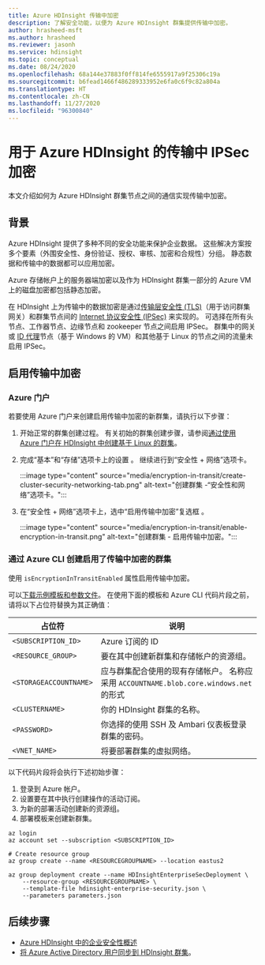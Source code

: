 ```yaml
---
title: Azure HDInsight 传输中加密
description: 了解安全功能，以便为 Azure HDInsight 群集提供传输中加密。
author: hrasheed-msft
ms.author: hrasheed
ms.reviewer: jasonh
ms.service: hdinsight
ms.topic: conceptual
ms.date: 08/24/2020
ms.openlocfilehash: 68a144e37883f0ff814fe6555917a9f25306c19a
ms.sourcegitcommit: b6fead1466f486289333952e6fa0c6f9c82a804a
ms.translationtype: HT
ms.contentlocale: zh-CN
ms.lasthandoff: 11/27/2020
ms.locfileid: "96300840"
---
```

# <a name="ipsec-encryption-in-transit-for-azure-hdinsight"></a>用于 Azure HDInsight 的传输中 IPSec 加密

本文介绍如何为 Azure HDInsight 群集节点之间的通信实现传输中加密。

## <a name="background"></a>背景

Azure HDInsight 提供了多种不同的安全功能来保护企业数据。 这些解决方案按多个要素（外围安全性、身份验证、授权、审核、加密和合规性）分组。 静态数据和传输中的数据都可以应用加密。

Azure 存储帐户上的服务器端加密以及作为 HDInsight 群集一部分的 Azure VM 上的磁盘加密都包括静态加密。

在 HDInsight 上为传输中的数据加密是通过[传输层安全性 (TLS)](../transport-layer-security.md)（用于访问群集网关）和群集节点间的 [Internet 协议安全性 (IPSec)](https://wikipedia.org/wiki/IPsec) 来实现的。 可选择在所有头节点、工作器节点、边缘节点和 zookeeper 节点之间启用 IPSec。 群集中的网关或 [ID 代理](./identity-broker.md)节点（基于 Windows 的 VM）和其他基于 Linux 的节点之间的流量未启用 IPSec。

## <a name="enable-encryption-in-transit"></a>启用传输中加密

### <a name="azure-portal"></a>Azure 门户

若要使用 Azure 门户来创建启用传输中加密的新群集，请执行以下步骤：

1. 开始正常的群集创建过程。 有关初始的群集创建步骤，请参阅[通过使用 Azure 门户在 HDInsight 中创建基于 Linux 的群集](../hdinsight-hadoop-create-linux-clusters-portal.md)。
1. 完成“基本”和“存储”选项卡上的设置 。 继续进行到“安全性 + 网络”选项卡。

    :::image type="content" source="media/encryption-in-transit/create-cluster-security-networking-tab.png" alt-text="创建群集 -“安全性和网络”选项卡。":::

1. 在“安全性 + 网络”选项卡上，选中“启用传输中加密”复选框 。

    :::image type="content" source="media/encryption-in-transit/enable-encryption-in-transit.png" alt-text="创建群集 - 启用传输中加密。":::

### <a name="create-a-cluster-with-encryption-in-transit-enabled-through-the-azure-cli"></a>通过 Azure CLI 创建启用了传输中加密的群集

使用 `isEncryptionInTransitEnabled` 属性启用传输中加密。

可以[下载示例模板和参数文件](https://github.com/Azure-Samples/hdinsight-enterprise-security)。 在使用下面的模板和 Azure CLI 代码片段之前，请将以下占位符替换为其正确值：

| 占位符 | 说明 |
|---|---|
| `<SUBSCRIPTION_ID>` | Azure 订阅的 ID |
| `<RESOURCE_GROUP>` | 要在其中创建新群集和存储帐户的资源组。 |
| `<STORAGEACCOUNTNAME>` | 应与群集配合使用的现有存储帐户。 名称应采用 `ACCOUNTNAME.blob.core.windows.net` 的形式 |
| `<CLUSTERNAME>` | 你的 HDInsight 群集的名称。 |
| `<PASSWORD>` | 你选择的使用 SSH 及 Ambari 仪表板登录群集的密码。 |
| `<VNET_NAME>` | 将要部署群集的虚拟网络。 |

以下代码片段将会执行下述初始步骤：

1. 登录到 Azure 帐户。
1. 设置要在其中执行创建操作的活动订阅。
1. 为新的部署活动创建新的资源组。
1. 部署模板来创建新群集。

```azurecli
az login
az account set --subscription <SUBSCRIPTION_ID>

# Create resource group
az group create --name <RESOURCEGROUPNAME> --location eastus2

az group deployment create --name HDInsightEnterpriseSecDeployment \
    --resource-group <RESOURCEGROUPNAME> \
    --template-file hdinsight-enterprise-security.json \
    --parameters parameters.json
```

## <a name="next-steps"></a>后续步骤

* [Azure HDInsight 中的企业安全性概述](hdinsight-security-overview.md)
* [将 Azure Active Directory 用户同步到 HDInsight 群集](../disk-encryption.md)。
